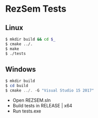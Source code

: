 # RezSem Tests

## Linux

```bash
$ mkdir build && cd $_
$ cmake ../.
$ make
$ ./tests
```

## Windows

```powershell
$ mkdir build
$ cd build
$ cmake ../. -G "Visual Studio 15 2017"
```

- Open REZSEM.sln
- Build tests in RELEASE | x64
- Run tests.exe
